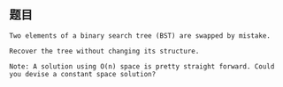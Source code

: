 ## 题目
    Two elements of a binary search tree (BST) are swapped by mistake.

    Recover the tree without changing its structure.

    Note: A solution using O(n) space is pretty straight forward. Could you devise a constant space solution?